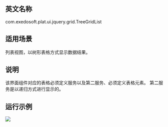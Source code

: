 ## 英文名称 ##

com.exedosoft.plat.ui.jquery.grid.TreeGridList

## 适用场景 ##


列表视图，以树形表格方式显示数据结果。

## 说明 ##

该界面组件对应的表格必须定义服务以及第二服务、必须定义表格元素。
第二服务是以递归方式进行显示的。

## 运行示例 ##


<img src='http://eeplat.googlecode.com/files/grid_treelist.png' />